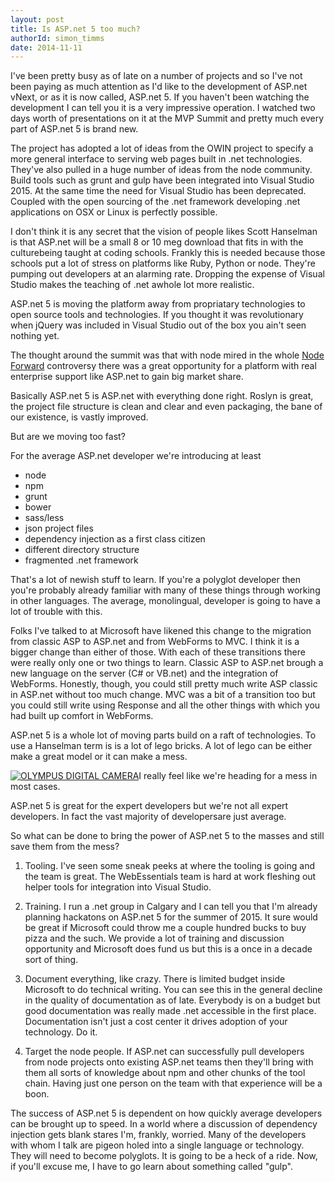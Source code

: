 ```yaml
---
layout: post
title: Is ASP.net 5 too much?
authorId: simon_timms
date: 2014-11-11
---
```


I've been pretty busy as of late on a number of projects and so I've not been paying as much attention as I'd like to the development of ASP.net vNext, or as it is now called, ASP.net 5. If you haven't been watching the development I can tell you it is a very impressive operation. I watched two days worth of presentations on it at the MVP Summit and pretty much every part of ASP.net 5 is brand new.

The project has adopted a lot of ideas from the OWIN project to specify a more general interface to serving web pages built in .net technologies. They've also pulled in a huge number of ideas from the node community. Build tools such as grunt and gulp have been integrated into Visual Studio 2015. At the same time the need for Visual Studio has been deprecated. Coupled with the open sourcing of the .net framework developing .net applications on OSX or Linux is perfectly possible.

I don't think it is any secret that the vision of people likes Scott Hanselman is that ASP.net will be a small 8 or 10 meg download that fits in with the culturebeing taught at coding schools. Frankly this is needed because those schools put a lot of stress on platforms like Ruby, Python or node. They're pumping out developers at an alarming rate. Dropping the expense of Visual Studio makes the teaching of .net awhole lot more realistic.

ASP.net 5 is moving the platform away from propriatary technologies to open source tools and technologies. If you thought it was revolutionary when jQuery was included in Visual Studio out of the box you ain't seen nothing yet.

The thought around the summit was that with node mired in the whole [Node Forward](http://nodeforward.org/) controversy there was a great opportunity for a platform with real enterprise support like ASP.net to gain big market share.

Basically ASP.net 5 is ASP.net with everything done right. Roslyn is great, the project file structure is clean and clear and even packaging, the bane of our existence, is vastly improved.

But are we moving too fast?

For the average ASP.net developer we're introducing at least

- node
- npm
- grunt
- bower
- sass/less
- json project files
- dependency injection as a first class citizen
- different directory structure
- fragmented .net framework

That's a lot of newish stuff to learn. If you're a polyglot developer then you're probably already familiar with many of these things through working in other languages. The average, monolingual, developer is going to have a lot of trouble with this.

Folks I've talked to at Microsoft have likened this change to the migration from classic ASP to ASP.net and from WebForms to MVC. I think it is a bigger change than either of those. With each of these transitions there were really only one or two things to learn. Classic ASP to ASP.net brough a new language on the server (C# or VB.net) and the integration of WebForms. Honestly, though, you could still pretty much write ASP classic in ASP.net without too much change. MVC was a bit of a transition too but you could still write using Response and all the other things with which you had built up comfort in WebForms.

ASP.net 5 is a whole lot of moving parts build on a raft of technologies. To use a Hanselman term is is a lot of lego bricks. A lot of lego can be either make a great model or it can make a mess.

[![OLYMPUS DIGITAL CAMERA](https://stimms.files.wordpress.com/2014/11/legomess.jpg)](https://stimms.files.wordpress.com/2014/11/legomess.jpg)I really feel like we're heading for a mess in most cases.

ASP.net 5 is great for the expert developers but we're not all expert developers. In fact the vast majority of developersare just average.

So what can be done to bring the power of ASP.net 5 to the masses and still save them from the mess?

1. Tooling. I've seen some sneak peeks at where the tooling is going and the team is great. The WebEssentials team is hard at work fleshing out helper tools for integration into Visual Studio.

2. Training. I run a .net group in Calgary and I can tell you that I'm already planning hackatons on ASP.net 5 for the summer of 2015. It sure would be great if Microsoft could throw me a couple hundred bucks to buy pizza and the such. We provide a lot of training and discussion opportunity and Microsoft does fund us but this is a once in a decade sort of thing.

3. Document everything, like crazy. There is limited budget inside Microsoft to do technical writing. You can see this in the general decline in the quality of documentation as of late. Everybody is on a budget but good documentation was really made .net accessible in the first place. Documentation isn't just a cost center it drives adoption of your technology. Do it.

4. Target the node people. If ASP.net can successfully pull developers from node projects onto existing ASP.net teams then they'll bring with them all sorts of knowledge about npm and other chunks of the tool chain. Having just one person on the team with that experience will be a boon.

The success of ASP.net 5 is dependent on how quickly average developers can be brought up to speed. In a world where a discussion of dependency injection gets blank stares I'm, frankly, worried. Many of the developers with whom I talk are pigeon holed into a single language or technology. They will need to become polyglots. It is going to be a heck of a ride. Now, if you'll excuse me, I have to go learn about something called "gulp".



